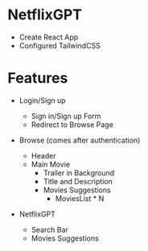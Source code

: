 # NetflixGPT
- Create React App
- Configured TailwindCSS


# Features
- Login/Sign up
   - Sign in/Sign up Form
   - Redirect to Browse Page
- Browse (comes after authentication) 
    - Header
    - Main Movie
       - Trailer in Background
       - Title and Description
       - Movies Suggestions
            - MoviesList * N

- NetflixGPT
    - Search Bar
    - Movies Suggestions